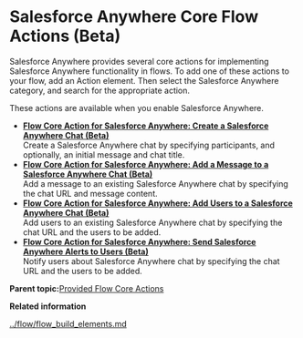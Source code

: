 # Salesforce Anywhere Core Flow Actions \(Beta\)

Salesforce Anywhere provides several core actions for implementing Salesforce Anywhere functionality in flows. To add one of these actions to your flow, add an Action element. Then select the Salesforce Anywhere category, and search for the appropriate action.



These actions are available when you enable Salesforce Anywhere.

-   **[Flow Core Action for Salesforce Anywhere: Create a Salesforce Anywhere Chat \(Beta\)](../flow/flow_ref_elements_actions_anywhere_chat.md)**  
 Create a Salesforce Anywhere chat by specifying participants, and optionally, an initial message and chat title.
-   **[Flow Core Action for Salesforce Anywhere: Add a Message to a Salesforce Anywhere Chat \(Beta\)](../flow/flow_ref_elements_actions_anywhere_message.md)**  
Add a message to an existing Salesforce Anywhere chat by specifying the chat URL and message content.
-   **[Flow Core Action for Salesforce Anywhere: Add Users to a Salesforce Anywhere Chat \(Beta\)](../flow/flow_ref_elements_actions_anywhere_user.md)**  
Add users to an existing Salesforce Anywhere chat by specifying the chat URL and the users to be added.
-   **[Flow Core Action for Salesforce Anywhere: Send Salesforce Anywhere Alerts to Users \(Beta\)](../flow/flow_ref_elements_actions_anywhere_alert.md)**  
 Notify users about Salesforce Anywhere chat by specifying the chat URL and the users to be added.

**Parent topic:**[Provided Flow Core Actions](../flow/flow_ref_elements_actions_list.md)

**Related information**  


[../flow/flow\_build\_elements.md](../flow/flow_build_elements.md)

